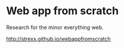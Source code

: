 # Web app from scratch

Research for the minor everything web.

<a target="_blank" href="http://strexx.github.io/webappfromscratch">http://strexx.github.io/webappfromscratch</a>
